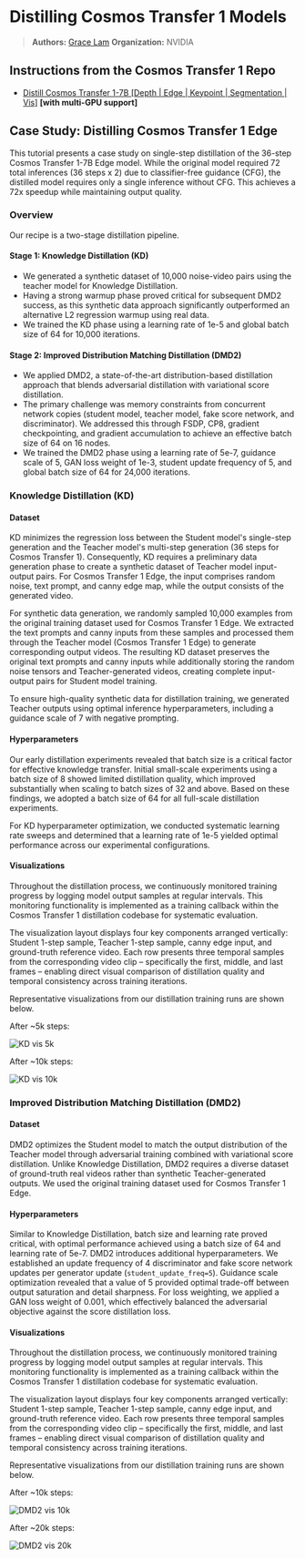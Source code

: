 # Distilling Cosmos Transfer 1 Models

> **Authors:** [Grace Lam](https://www.linkedin.com/in/grace-lam/)
> **Organization:** NVIDIA

## Instructions from the Cosmos Transfer 1 Repo

- [Distill Cosmos Transfer 1-7B [Depth | Edge | Keypoint | Segmentation | Vis]](https://github.com/nvidia-cosmos/cosmos-transfer1/blob/main/examples/distillation_cosmos_transfer1_7b.md) **[with multi-GPU support]**

## Case Study: Distilling Cosmos Transfer 1 Edge

This tutorial presents a case study on single-step distillation of the 36-step Cosmos Transfer 1-7B Edge model. While the original model required 72 total inferences (36 steps x 2) due to classifier-free guidance (CFG), the distilled model requires only a single inference without CFG. This achieves a 72x speedup while maintaining output quality.

### Overview

Our recipe is a two-stage distillation pipeline.

#### Stage 1: Knowledge Distillation (KD)

- We generated a synthetic dataset of 10,000 noise-video pairs using the teacher model for Knowledge Distillation.
- Having a strong warmup phase proved critical for subsequent DMD2 success, as this synthetic data approach significantly outperformed an alternative L2 regression warmup using real data.
- We trained the KD phase using a learning rate of 1e-5 and global batch size of 64 for 10,000 iterations.

#### Stage 2: Improved Distribution Matching Distillation (DMD2)

- We applied DMD2, a state-of-the-art distribution-based distillation approach that blends adversarial distillation with variational score distillation.
- The primary challenge was memory constraints from concurrent network copies (student model, teacher model, fake score network, and discriminator). We addressed this through FSDP, CP8, gradient checkpointing, and gradient accumulation to achieve an effective batch size of 64 on 16 nodes.
- We trained the DMD2 phase using a learning rate of 5e-7, guidance scale of 5, GAN loss weight of 1e-3, student update frequency of 5, and global batch size of 64 for 24,000 iterations.

### Knowledge Distillation (KD)

#### Dataset

KD minimizes the regression loss between the Student model's single-step generation and the Teacher model's multi-step generation (36 steps for Cosmos Transfer 1). Consequently, KD requires a preliminary data generation phase to create a synthetic dataset of Teacher model input-output pairs. For Cosmos Transfer 1 Edge, the input comprises random noise, text prompt, and canny edge map, while the output consists of the generated video.

For synthetic data generation, we randomly sampled 10,000 examples from the original training dataset used for Cosmos Transfer 1 Edge. We extracted the text prompts and canny inputs from these samples and processed them through the Teacher model (Cosmos Transfer 1 Edge) to generate corresponding output videos. The resulting KD dataset preserves the original text prompts and canny inputs while additionally storing the random noise tensors and Teacher-generated videos, creating complete input-output pairs for Student model training.

To ensure high-quality synthetic data for distillation training, we generated Teacher outputs using optimal inference hyperparameters, including a guidance scale of 7 with negative prompting.

#### Hyperparameters

Our early distillation experiments revealed that batch size is a critical factor for effective knowledge transfer. Initial small-scale experiments using a batch size of 8 showed limited distillation quality, which improved substantially when scaling to batch sizes of 32 and above. Based on these findings, we adopted a batch size of 64 for all full-scale distillation experiments.

For KD hyperparameter optimization, we conducted systematic learning rate sweeps and determined that a learning rate of 1e-5 yielded optimal performance across our experimental configurations.

#### Visualizations

Throughout the distillation process, we continuously monitored training progress by logging model output samples at regular intervals. This monitoring functionality is implemented as a training callback within the Cosmos Transfer 1 distillation codebase for systematic evaluation.

The visualization layout displays four key components arranged vertically: Student 1-step sample, Teacher 1-step sample, canny edge input, and ground-truth reference video. Each row presents three temporal samples from the corresponding video clip – specifically the first, middle, and last frames – enabling direct visual comparison of distillation quality and temporal consistency across training iterations.

Representative visualizations from our distillation training runs are shown below.

After ~5k steps:

![KD vis 5k](../../assets/images/distillation/kd_transfer1_step5k.jpg)

After ~10k steps:

![KD vis 10k](../../assets/images/distillation/kd_transfer1_step10k.jpg)

### Improved Distribution Matching Distillation (DMD2)

#### Dataset

DMD2 optimizes the Student model to match the output distribution of the Teacher model through adversarial training combined with variational score distillation. Unlike Knowledge Distillation, DMD2 requires a diverse dataset of ground-truth real videos rather than synthetic Teacher-generated outputs. We used the original training dataset used for Cosmos Transfer 1 Edge.

#### Hyperparameters

Similar to Knowledge Distillation, batch size and learning rate proved critical, with optimal performance achieved using a batch size of 64 and learning rate of 5e-7. DMD2 introduces additional hyperparameters. We established an update frequency of 4 discriminator and fake score network updates per generator update (`student_update_freq=5`). Guidance scale optimization revealed that a value of 5 provided optimal trade-off between output saturation and detail sharpness. For loss weighting, we applied a GAN loss weight of 0.001, which effectively balanced the adversarial objective against the score distillation loss.

#### Visualizations

Throughout the distillation process, we continuously monitored training progress by logging model output samples at regular intervals. This monitoring functionality is implemented as a training callback within the Cosmos Transfer 1 distillation codebase for systematic evaluation.

The visualization layout displays four key components arranged vertically: Student 1-step sample, Teacher 1-step sample, canny edge input, and ground-truth reference video. Each row presents three temporal samples from the corresponding video clip – specifically the first, middle, and last frames – enabling direct visual comparison of distillation quality and temporal consistency across training iterations.

Representative visualizations from our distillation training runs are shown below.

After ~10k steps:

![DMD2 vis 10k](../../assets/images/distillation/dmd2_transfer1_step10k.jpg)

After ~20k steps:

![DMD2 vis 20k](../../assets/images/distillation/dmd2_transfer1_step20k.jpg)
